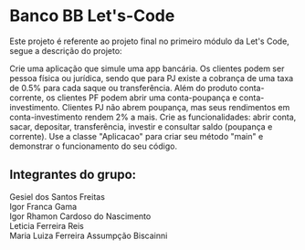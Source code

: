 # Banco BB Let's-Code

Este projeto é referente ao projeto final no primeiro módulo da Let's Code, segue a descrição do projeto:

Crie uma aplicação que simule uma app bancária. Os clientes podem ser pessoa física ou jurídica, sendo que para PJ existe a cobrança de uma taxa de 0.5% para cada saque ou transferência. Além do produto conta-corrente, os clientes PF podem abrir uma conta-poupança e conta-investimento. Clientes PJ não abrem poupança, mas seus rendimentos em conta-investimento rendem 2% a mais.
Crie as funcionalidades: abrir conta, sacar, depositar, transferência, investir e consultar saldo (poupança e corrente).
Use a classe "Aplicacao" para criar seu método "main" e demonstrar o funcionamento do seu código. 

## Integrantes do grupo: 

Gesiel dos Santos Freitas <br/>
Igor Franca Gama <br/>
Igor Rhamon Cardoso do Nascimento <br/>
Leticia Ferreira Reis <br/>
Maria Luiza Ferreira Assumpção Biscainni
